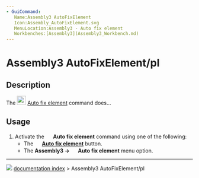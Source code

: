 ```yaml
---
- GuiCommand:
   Name:Assembly3 AutoFixElement
   Icon:Assembly_AutoFixElement.svg‎‎
   MenuLocation:Assembly3 - Auto fix element
   Workbenches:[Assembly3](Assembly3_Workbench.md)
---
```


# Assembly3 AutoFixElement/pl

## Description

The <img alt="" src=images/Assembly_AutoFixElement.svg  style="width:24px;"> [Auto fix element](Assembly3_AutoFixElement.md) command does\...

## Usage

1.  Activate the <img alt="" src=images/Assembly_AutoFixElement.svg  style="width:16px;"> **Auto fix element** command using one of the following:
    -   The **<img src="images/Assembly_AutoFixElement.svg" width=16px> [Auto fix element](Assembly3_AutoFixElement.md)** button.
    -   The **Assembly3 → <img src="images/Assembly_AutoFixElement.svg" width=16px> Auto fix element** menu option.



---
![](images/Button_right.svg) [documentation index](../README.md) > Assembly3 AutoFixElement/pl
